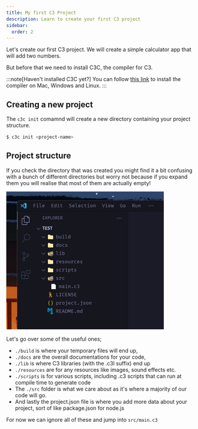```yaml
---
title: My first C3 Project
description: Learn to create your first C3 project
sidebar:
  order: 2
---
```


Let's create our first C3 project. We will create a simple calculator app that will add two numbers.

But before that we need to install C3C, the compiler for C3. 

:::note[Haven't installed C3C yet?]
You can follow [this link](references/getting-started/prebuilt-binaries/) to install the compiler on Mac, Windows and Linux.
:::
## Creating a new project

The `c3c init` comamnd will create a new directory containing your project structure.

```bash
$ c3c init <project-name>
```

## Project structure

If you check the directory that was created you might find it a bit confusing with a bunch of different directories but worry not because if you expand them you will realise that most of them are actually empty!

![project](./project-structure.png)

Let's go over some of the useful ones;
- `./build` is where your temporary files will end up,
- `./docs` are the overall documentations for your code,
- `./lib` is where C3 libraries (with the .c3l suffix) end up
- `./resources` are for any resources like images, sound effects etc.
- `./scripts` is for various scripts, including .c3 scripts that can run at compile time to generate code
- The `./src` folder is what we care about as it's where a majority of our code will go.
- And lastly the project.json file is where you add more data about your project, sort of like package.json for node.js

For now we can ignore all of these and jump into `src/main.c3`